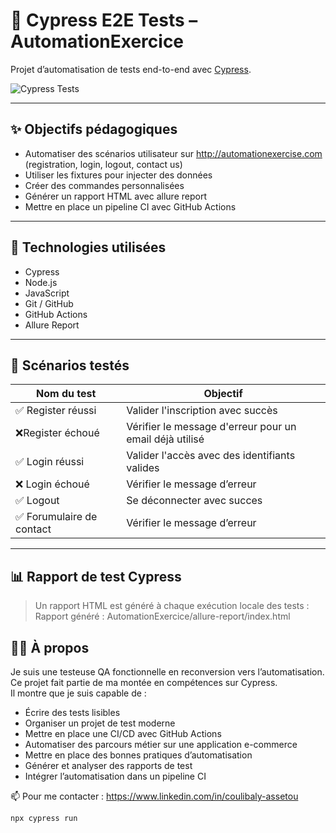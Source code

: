 
# 🧪 Cypress E2E Tests – AutomationExercice

Projet d’automatisation de tests end-to-end avec [Cypress](https://www.cypress.io/). 

![Cypress Tests](https://github.com/tatou23/cypress-tests-e2e/actions/workflows/cypress.yml/badge.svg)

---

## ✨ Objectifs pédagogiques

- Automatiser des scénarios utilisateur sur http://automationexercise.com (registration, login, logout, contact us)
- Utiliser les fixtures pour injecter des données
- Créer des commandes personnalisées
- Générer un rapport HTML avec allure report
- Mettre en place un pipeline CI avec GitHub Actions

---

## 🧰 Technologies utilisées

- Cypress
- Node.js
- JavaScript
- Git / GitHub
- GitHub Actions
- Allure Report

---

## 🧪 Scénarios testés

| Nom du test                | Objectif                                                 |
|----------------------------|-----------------------------------------------------------|
| ✅ Register réussi         | Valider l'inscription avec succès                         |
| ❌Register échoué          | Vérifier le message d'erreur pour un email déjà utilisé   |
| ✅ Login réussi            | Valider l'accès avec des identifiants valides             |
| ❌ Login échoué            | Vérifier le message d’erreur                              |
| ✅ Logout                  | Se déconnecter avec succes                                |
| ✅ Forumulaire de contact  | Vérifier le message d’erreur                              |


---

## 📊 Rapport de test Cypress

> Un rapport HTML est généré à chaque exécution locale des tests :
Rapport généré : AutomationExercice/allure-report/index.html

## 👩‍💻 À propos

Je suis une testeuse QA fonctionnelle en reconversion vers l’automatisation.  
Ce projet fait partie de ma montée en compétences sur Cypress.  
Il montre que je suis capable de :

- Écrire des tests lisibles
- Organiser un projet de test moderne
- Mettre en place une CI/CD avec GitHub Actions
- Automatiser des parcours métier sur une application e-commerce
- Mettre en place des bonnes pratiques d’automatisation
- Générer et analyser des rapports de test
- Intégrer l’automatisation dans un pipeline CI

📫 Pour me contacter : https://www.linkedin.com/in/coulibaly-assetou

```bash
npx cypress run
```
